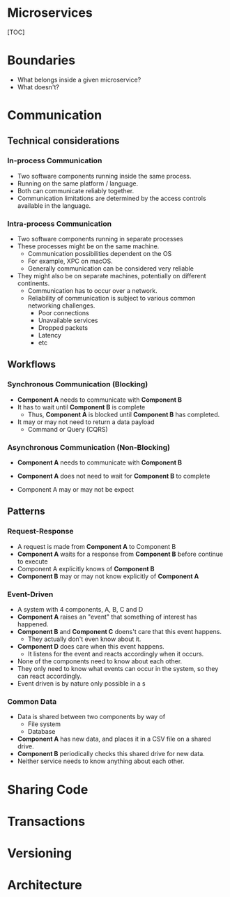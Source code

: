 # Microservices

[TOC]

# Boundaries

- What belongs inside a given microservice?
- What doesn't?

# Communication

## Technical considerations

### In-process Communication

- Two software components running inside the same process.
- Running on the same platform / language.
- Both can communicate reliably together.
- Communication limitations are determined by the access controls available in the language.

### Intra-process Communication

- Two software components running in separate processes
- These processes might be on the same machine.
  - Communication possibilities dependent on the OS
  - For example, XPC on macOS.
  - Generally communication can be considered very reliable
- They might also be on separate machines, potentially on different continents.
  - Communication has to occur over a network.
  - Reliability of communication is subject to various common networking challenges.
    - Poor connections
    - Unavailable services
    - Dropped packets
    - Latency
    - etc

## Workflows

### Synchronous Communication (Blocking)

- **Component A** needs to communicate with **Component B**
- It has to wait until **Component B** is complete
  - Thus, **Component A** is blocked until **Component B** has completed.
- It may or may not need to return a data payload
  - Command or Query (CQRS)

### Asynchronous Communication (Non-Blocking)

- **Component A** needs to communicate with **Component B**

- **Component A** does not need to wait for **Component B** to complete

- Component A may or may not be expect

  

## Patterns

### Request-Response

- A request is made from **Component A** to Component B
- **Component A** waits for a response from **Component B** before continue to execute
- Component A explicitly knows of **Component B**
- **Component B** may or may not know explicitly of **Component A**

### Event-Driven

- A system with 4 components, A, B, C and D
- **Component A** raises an "event" that something of interest has happened.
- **Component B** and **Component C** doens't care that this event happens.
  - They actually don't even know about it.
- **Component D** does care when this event happens.
  - It listens for the event and reacts accordingly when it occurs.
- None of the components need to know about each other.
- They only need to know what events can occur in the system, so they can react accordingly.
- Event driven is by nature only possible in a s

### Common Data

- Data is shared between two components by way of
  - File system
  - Database
- **Component A** has new data, and places it in a CSV file on a shared drive.
- **Component B** periodically checks this shared drive for new data.
- Neither service needs to know anything about each other.

# Sharing Code

# Transactions

# Versioning

# Architecture

